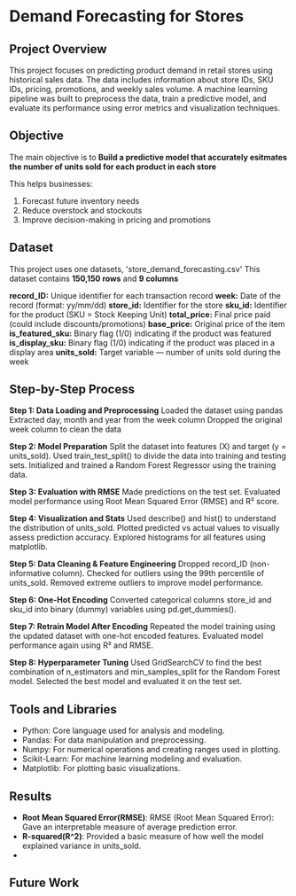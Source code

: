 # Demand Forecasting for Stores

## Project Overview
This project focuses on predicting product demand in retail stores using historical sales data. The data includes information about store IDs, SKU IDs, pricing, promotions, and weekly sales volume. A machine learning pipeline was built to preprocess the data, train a predictive model, and evaluate its performance using error metrics and visualization techniques.

## Objective
The main objective is to **Build a predictive model that accurately esitmates the number of units sold for each product in each store**

This helps businesses:
1. Forecast future inventory needs
2. Reduce overstock and stockouts 
3. Improve decision-making in pricing and promotions 

## Dataset
This project uses one datasets, 'store_demand_forecasting.csv'
This dataset contains **150,150 rows** and **9 columns** 

**record_ID:** Unique identifier for each transaction record
**week:** Date of the record (format: yy/mm/dd)
**store_id:** Identifier for the store
**sku_id:**  Identifier for the product (SKU = Stock Keeping Unit)
**total_price:**  Final price paid (could include discounts/promotions)
**base_price:** Original price of the item
**is_featured_sku:** Binary flag (1/0) indicating if the product was featured
**is_display_sku:** Binary flag (1/0) indicating if the product was placed in a display area
**units_sold:** Target variable — number of units sold during the week

## Step-by-Step Process

**Step 1: Data Loading and Preprocessing**
Loaded the dataset using pandas
Extracted day, month and year from the week column
Dropped the original week column to clean the data

**Step 2: Model Preparation**
Split the dataset into features (X) and target (y = units_sold).
Used train_test_split() to divide the data into training and testing sets.
Initialized and trained a Random Forest Regressor using the training data.

**Step 3: Evaluation with RMSE**
Made predictions on the test set.
Evaluated model performance using Root Mean Squared Error (RMSE) and R² score.

**Step 4: Visualization and Stats**
Used describe() and hist() to understand the distribution of units_sold.
Plotted predicted vs actual values to visually assess prediction accuracy.
Explored histograms for all features using matplotlib.

**Step 5: Data Cleaning & Feature Engineering**
Dropped record_ID (non-informative column).
Checked for outliers using the 99th percentile of units_sold.
Removed extreme outliers to improve model performance.

**Step 6: One-Hot Encoding**
Converted categorical columns store_id and sku_id into binary (dummy) variables using pd.get_dummies().

**Step 7: Retrain Model After Encoding**
Repeated the model training using the updated dataset with one-hot encoded features.
Evaluated model performance again using R² and RMSE.

**Step 8: Hyperparameter Tuning**
Used GridSearchCV to find the best combination of n_estimators and min_samples_split for the Random Forest model.
Selected the best model and evaluated it on the test set.


## Tools and Libraries
- Python: Core language used for analysis and modeling.
- Pandas: For data manipulation and preprocessing.
- Numpy:  For numerical operations and creating ranges used in plotting.
- Scikit-Learn: For machine learning modeling and evaluation.
- Matplotlib: For plotting basic visualizations.

## Results
- **Root Mean Squared Error(RMSE)**: RMSE (Root Mean Squared Error): Gave an interpretable measure of average prediction error.
- **R-squared(R^2)**: Provided a basic measure of how well the model explained variance in units_sold.
- 
## Future Work

